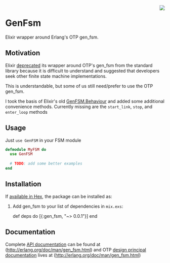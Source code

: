 <img align="right" src="http://i.imgur.com/XontyAf.jpg">

# GenFsm

Elixir wrapper around Erlang's OTP gen_fsm.  


## Motivation

Elixir [deprecated](https://github.com/elixir-lang/elixir/commit/455eb4c4ace81ce60b347558f9419fe3c33d8bf7)
its wrapper around OTP's gen_fsm from the standard library because it is difficult to understand and suggested that
developers seek other finite state machine implementations.  

This is understandable, but some of us still need/prefer to use the OTP gen_fsm.

I took the basis of Elixir's old 
[GenFSM.Behaviour](https://github.com/elixir-lang/elixir/blob/a6f048b3de4a971c15fc8b66397cf2e4597793cb/lib/elixir/lib/gen_fsm/behaviour.ex) 
and added some additional convenience methods.  Currently missing are the `start_link`, `stop`, and `enter_loop` methods

## Usage

Just `use GenFSM` in your FSM module
```elixir
defmodule MyFSM do
  use GenFSM
  
  # TODO: add some better examples
end
```

## Installation

If [available in Hex](https://hex.pm/docs/publish), the package can be installed as:

  1. Add gen_fsm to your list of dependencies in `mix.exs`:

        def deps do
          [{:gen_fsm, "~> 0.0.1"}]
        end

## Documentation

Complete [API documentation](http://erlang.org/doc/man/gen_fsm.html) can be found at 
(http://erlang.org/doc/man/gen_fsm.html)
and OTP [design principal documentation](http://erlang.org/doc/design_principles/fsm.html) 
lives at (http://erlang.org/doc/man/gen_fsm.html)

